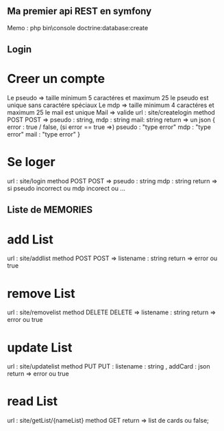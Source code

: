 ## Ma premier api REST en symfony

Memo : php bin\console doctrine:database:create

## Login

# Creer un compte

Le pseudo => taille minimum 5 caractéres et maximum 25 le pseudo est unique sans caractére spéciaux
Le mdp => taille minimum 4 caractéres et maximum 25 le mail est unique
Mail => valide
url : site/createlogin method POST
POST => pseudo : string, mdp : string mail: string
return => un json {
error : true / false,
(si error == true =>)
pseudo : "type error"
mdp : "type error"
mail : "type error"
}

# Se loger

url : site/login method POST
POST => pseudo : string mdp : string
return => si pseudo incorrect ou mdp incorect ou ...

## Liste de MEMORIES

# add List

url : site/addlist method POST
POST => listename : string
return => error ou true

# remove List

url : site/removelist method DELETE
DELETE => listename : string
return => error ou true

# update List

url : site/updatelist method PUT
PUT : listename : string , addCard : json
return => error ou true

# read List

url : site/getList/{nameList} method GET
return => list de cards ou false;
